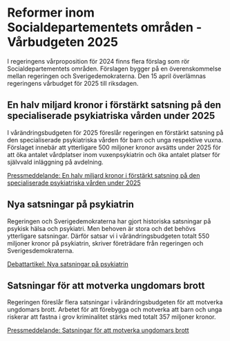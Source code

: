 # Reformer inom Socialdepartementets områden - Vårbudgeten 2025

I regeringens vårproposition för 2024 finns flera förslag som rör Socialdepartementets områden. Förslagen bygger på en överenskommelse mellan regeringen och Sverigedemokraterna. Den 15 april överlämnas regeringens vårbudget för 2025 till riksdagen.

## En halv miljard kronor i förstärkt satsning på den specialiserade psykiatriska vården under 2025

I vårändringsbudgeten för 2025 föreslår regeringen en förstärkt satsning på den specialiserade psykiatriska vården för barn och unga respektive vuxna. Förslaget innebär att ytterligare 500 miljoner kronor avsätts under 2025 för att öka antalet vårdplatser inom vuxenpsykiatrin och öka antalet platser för självvald inläggning på avdelning.

[Pressmeddelande: En halv miljard kronor i förstärkt satsning på den specialiserade psykiatriska vården under 2025](/pressmeddelanden/2025/04/en-halv-miljard-kronor-i-forstarkt-satsning-pa-den-specialiserade-psykiatriska-varden-under-2025/)

## Nya satsningar på psykiatrin

Regeringen och Sverigedemokraterna har gjort historiska satsningar på psykisk hälsa och psykiatri. Men behoven är stora och det behövs ytterligare satsningar. Därför satsar vi i vårändringsbudgeten totalt 550 miljoner kronor på psykiatrin, skriver företrädare från regeringen och Sverigesdemokraterna.

[Debattartikel: Nya satsningar på psykiatrin](/debattartiklar/2025/04/nya-satsningar-pa-psykiatrin/)

## Satsningar för att motverka ungdomars brott

Regeringen föreslår flera satsningar i vårändringsbudgeten för att motverka ungdomars brott. Arbetet för att förebygga och motverka att barn och unga riskerar att fastna i grov kriminalitet stärks med totalt 357 miljoner kronor.

[Pressmeddelande: Satsningar för att motverka ungdomars brott](/pressmeddelanden/2025/04/satsningar-for-att-motverka-ungdomars-brott/)
